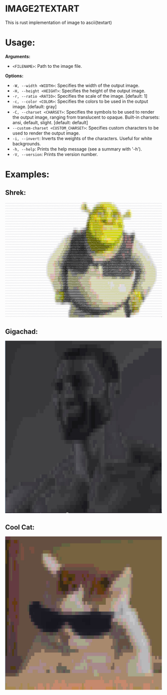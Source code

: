 # IMAGE2TEXTART
This is rust implementation of image to ascii(textart)

# Usage:

**Arguments:**

- `<FILENAME>`: Path to the image file.

**Options:**

- `-W, --width <WIDTH>`: Specifies the width of the output image.
- `-H, --height <HEIGHT>`: Specifies the height of the output image.
- `-r, --ratio <RATIO>`: Specifies the scale of the image. [default: 1]
- `-c, --color <COLOR>`: Specifies the colors to be used in the output image. [default: gray]
- `-C, --charset <CHARSET>`: Specifies the symbols to be used to render the output image, ranging from translucent to opaque. Built-in charsets: ansi, default, slight. [default: default]
- `--custom-charset <CUSTOM_CHARSET>`: Specifies custom characters to be used to render the output image.
- `-i, --invert`: Inverts the weights of the characters. Useful for white backgrounds.
- `-h, --help`: Prints the help message (see a summary with '-h').
- `-V, --version`: Prints the version number.


# Examples:

## Shrek:
![Shrek](./examples/shrek.jpg)

## Gigachad:
![Shrek](./examples/gigachad.jpg)

## Cool Cat:
![CoolCat](./examples/cool-cat.jpg)
